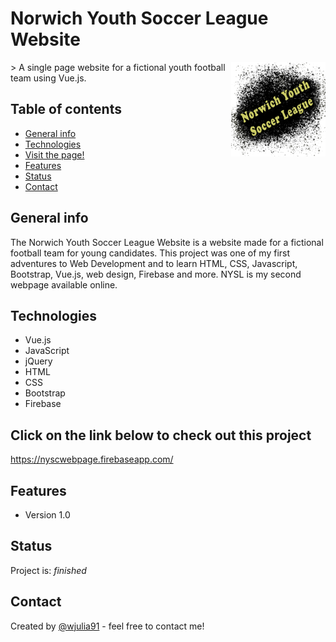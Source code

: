 # Norwich Youth Soccer League Website
<img src="./img/NYSL_logo_05.png" width="30%" height="30%" align="right">
> A single page website for a fictional youth football team using Vue.js. 
 

## Table of contents
* [General info](#general-info)
* [Technologies](#technologies)
* [Visit the page!](#Click-on-the-link-below-to-check-out-this-project)
* [Features](#features)
* [Status](#status)
* [Contact](#contact)

## General info
The Norwich Youth Soccer League Website is a website made for a fictional football team for young candidates. This project was one of my first adventures to Web Development and to learn HTML, CSS, Javascript, Bootstrap, Vue.js, web design, Firebase and more. NYSL is my second webpage available online.

## Technologies
* Vue.js
* JavaScript
* jQuery
* HTML
* CSS
* Bootstrap
* Firebase

## Click on the link below to check out this project
<a href="https://nyscwebpage.firebaseapp.com/">https://nyscwebpage.firebaseapp.com/</a>

## Features
* Version 1.0

## Status
Project is: _finished_

## Contact
Created by [@wjulia91](https://www.linkedin.com/in/wjulia91/) - feel free to contact me!
